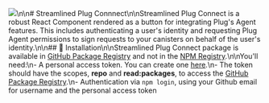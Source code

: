 ![](\.repo/images/button-banner.png)\n\n# Streamlined Plug Connnect\n\nStreamlined Plug Connect is a robust React Component rendered as a button for integrating Plug's Agent features. This includes authenticating a user's identity and requesting Plug Agent permissions to sign requests to your canisters on behalf of the user's identity.\n\n## 🤔 Installation\n\nStreamlined Plug Connect package is available in [GitHub Package Registry](https://docs.github.com/en/packages/working-with-a-github-packages-registry/working-with-the-npm-registry) and not in the [NPM Registry](https://www.npmjs.com/).\n\nYou'll need:\n- A personal access token. You can create one [here](https://github.com/settings/tokens).\n- The token should have the scopes, **repo** and **read:packages**, to access the [GitHub Package Registry](https://docs.github.com/en/packages/working-with-a-github-packages-registry/working-with-the-npm-registry#authenticating-to-github-packages).\n- Authentication via `npm login`, using your Github email for username and the personal access token